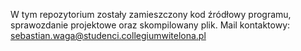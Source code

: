 W tym repozytorium zostały zamieszczony kod źródłowy programu, sprawozdanie projektowe oraz skompilowany plik.
Mail kontaktowy: sebastian.waga@studenci.collegiumwitelona.pl
